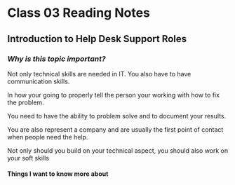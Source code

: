 # **Class 03 Reading Notes**

## Introduction to Help Desk Support Roles

### *Why is this topic important?*

Not only technical skills are needed in IT. You also have to have communication skills.

In how your going to properly tell the person your working with how to fix the problem.

You need to have the ability to problem solve and to document your results.

You are also represent a company and are usually the first point of contact when people need the help.

Not only should you build on your technical aspect, you should also work on your soft skills

#### Things I want to know more about
